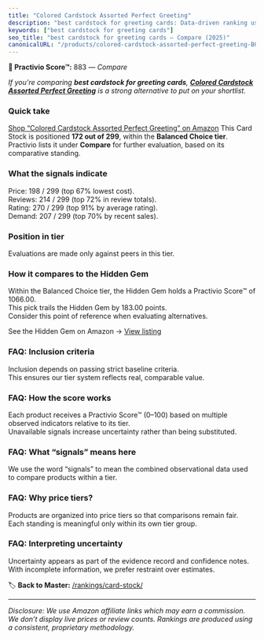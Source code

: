 ```yaml
---
title: "Colored Cardstock Assorted Perfect Greeting"
description: "best cardstock for greeting cards: Data-driven ranking using the Practivio Score™. Positioned by quality, value, demand, findability, momentum."
keywords: ["best cardstock for greeting cards"]
seo_title: "best cardstock for greeting cards — Compare (2025)"
canonicalURL: "/products/colored-cardstock-assorted-perfect-greeting-B0CZ3KZHXH/"
---
```


**🛒 Practivio Score™:** 883 — _Compare_


*If you're comparing **best cardstock for greeting cards**, **[Colored Cardstock Assorted Perfect Greeting](https://www.amazon.com/dp/B0CZ3KZHXH?tag=practivio-20)** is a strong alternative to put on your shortlist.*
### Quick take
[Shop “Colored Cardstock Assorted Perfect Greeting” on Amazon](https://www.amazon.com/dp/B0CZ3KZHXH?tag=practivio-20)
This Card Stock is positioned **172 out of 299**, within the **Balanced Choice tier**.  
Practivio lists it under **Compare** for further evaluation, based on its comparative standing.

### What the signals indicate
Price: 198 / 299 (top 67% lowest cost).  
Reviews: 214 / 299 (top 72% in review totals).  
Rating: 270 / 299 (top 91% by average rating).  
Demand: 207 / 299 (top 70% by recent sales).

### Position in tier
Evaluations are made only against peers in this tier.

### How it compares to the Hidden Gem
Within the Balanced Choice tier, the Hidden Gem holds a Practivio Score™ of 1066.00.  
This pick trails the Hidden Gem by 183.00 points.  
Consider this point of reference when evaluating alternatives.  

See the Hidden Gem on Amazon → [View listing](https://www.amazon.com/dp/B07QQ3L753?tag=practivio-20)

### FAQ: Inclusion criteria
Inclusion depends on passing strict baseline criteria.  
This ensures our tier system reflects real, comparable value.

### FAQ: How the score works
Each product receives a Practivio Score™ (0–100) based on multiple observed indicators relative to its tier.  
Unavailable signals increase uncertainty rather than being substituted.

### FAQ: What “signals” means here
We use the word “signals” to mean the combined observational data used to compare products within a tier.

### FAQ: Why price tiers?
Products are organized into price tiers so that comparisons remain fair.  
Each standing is meaningful only within its own tier group.

### FAQ: Interpreting uncertainty
Uncertainty appears as part of the evidence record and confidence notes.  
With incomplete information, we prefer restraint over estimates.

<!-- Missing template for Compare/CompareWithinPriceClass -->


🏷️ **Back to Master:** [/rankings/card-stock/](/rankings/card-stock/)

---
_Disclosure: We use Amazon affiliate links which may earn a commission. We don’t display live prices or review counts. Rankings are produced using a consistent, proprietary methodology._
